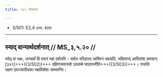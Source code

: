 ```yaml
---
title: १४९ टिप्पण्यः

---
```

- 3/501: E2,4 om. kiṃ

____________________________________________


## स्याद् वान्यार्थदर्शनात् // MS_३,५.२० //

भवेद् वा भक्षः, अन्यार्थं हि वचनं भक्षं दर्शयति - सर्वतः परिहारम् आश्विनं भक्षयति, भक्षिताप्य् आयितांश् चमसान् [३४९]+++({3/502})+++ दक्षिणस्यानसो ऽवलम्बे सादयन्तीति+++({3/503})+++। नासति भक्षण एवञ्जातीयका भक्षविशेषाः सम्भवन्ति।